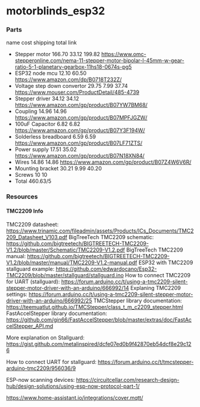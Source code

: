 # motorblinds_esp32

### Parts
name                             cost     shipping    total    link
- Stepper motor                  166.70   33.12       199.82   https://www.omc-stepperonline.com/nema-11-stepper-motor-bipolar-l-45mm-w-gear-ratio-5-1-planetary-gearbox-11hs18-0674s-pg5
- ESP32 node mcu                 12.10                60.50    https://www.amazon.com/dp/B0718T232Z/
- Voltage step down convertor    29.75    7.99        37.74    https://www.mouser.com/ProductDetail/485-4739
- Stepper driver                 34.12                34.12    https://www.amazon.com/gp/product/B07YW7BM68/
- Coupling                       14.96                14.96    https://www.amazon.com/gp/product/B07MPFJGZW/
- 100uF Capacitor                6.82                 6.82     https://www.amazon.com/gp/product/B07Y3F194W/
- Solderless breadboard          6.59                 6.59     https://www.amazon.com/gp/product/B07LF71ZTS/
- Power supply                   17.51                35.02    https://www.amazon.com/gp/product/B07N18XN84/
- Wires                          14.86                14.86    https://www.amazon.com/gp/product/B07Z4W6V6R/
- Mounting bracket               30.21    9.99        40.20
- Screws                         10                   10
- Total                                               460.63/5

### Resources
#### TMC2209 Info
TMC2209 datasheet: https://www.trinamic.com/fileadmin/assets/Products/ICs_Documents/TMC2209_Datasheet_V103.pdf
BigTreeTech TMC2209 schematic: https://github.com/bigtreetech/BIGTREETECH-TMC2209-V1.2/blob/master/Schematic/TMC2209-V1.2.pdf
BigTreeTech TMC2209 manual: https://github.com/bigtreetech/BIGTREETECH-TMC2209-V1.2/blob/master/manual/TMC2209-V1.2-manual.pdf
ESP32 with TMC2209 stallguard example: https://github.com/edwardocano/Esp32-TMC2209/blob/master/stallguard/stallguard.ino
How to connect TMC2209 for UART (stallguard): https://forum.arduino.cc/t/using-a-tmc2209-silent-stepper-motor-driver-with-an-arduino/666992/14
Explaning TMC2209 settings: https://forum.arduino.cc/t/using-a-tmc2209-silent-stepper-motor-driver-with-an-arduino/666992/25
TMCStepper library documentation: https://teemuatlut.github.io/TMCStepper/class_t_m_c2209_stepper.html
FastAccelStepper library documentation: https://github.com/gin66/FastAccelStepper/blob/master/extras/doc/FastAccelStepper_API.md

More explanation on Stallguard: https://gist.github.com/metalinspired/dcfe07ed0b9f42870eb54dcf8e29c126

How to connect UART for stallguard: https://forum.arduino.cc/t/tmcstepper-arduino-tmc2209/956036/9

ESP-now scanning devices: https://circuitcellar.com/research-design-hub/design-solutions/using-esp-now-protocol-part-1/

https://www.home-assistant.io/integrations/cover.mqtt/